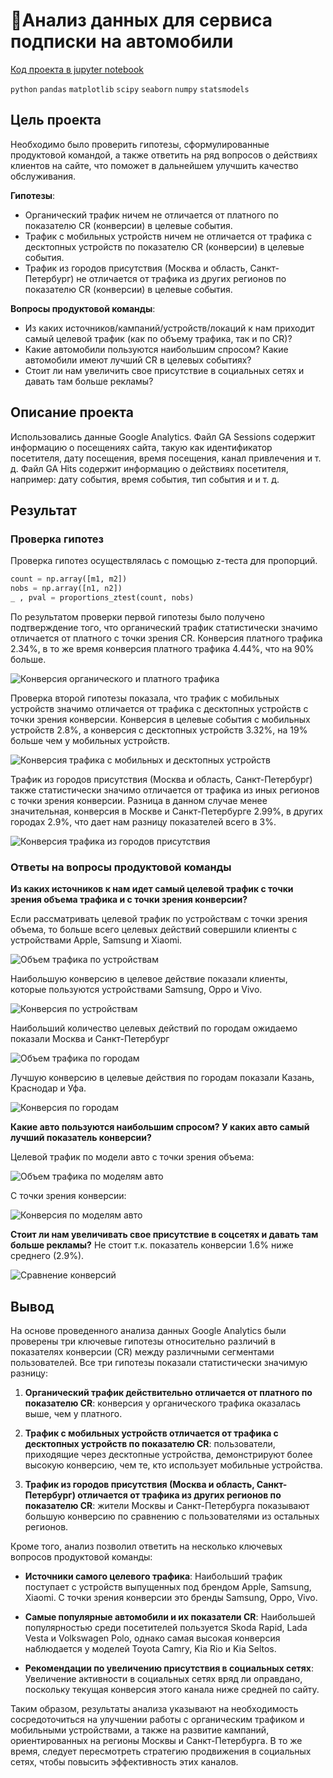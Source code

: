 # 🚗Анализ данных для сервиса подписки на автомобили

[Код проекта в jupyter notebook](subscription_data.ipynb)

`python` `pandas` `matplotlib` `scipy` `seaborn` `numpy` `statsmodels`

## Цель проекта

Необходимо было проверить гипотезы, сформулированные продуктовой командой, а также ответить на ряд вопросов о действиях клиентов на сайте, что поможет в дальнейшем улучшить качество обслуживания.

**Гипотезы**:

* Органический трафик ничем не отличается от платного по показателю CR (конверсии) в целевые события.
* Трафик с мобильных устройств ничем не отличается от трафика с десктопных устройств по показателю CR (конверсии) в целевые события.
* Трафик из городов присутствия (Москва и область, Санкт-Петербург) не отличается от трафика из других регионов по показателю CR (конверсии) в целевые события.
  
**Вопросы продуктовой команды**:

* Из каких источников/кампаний/устройств/локаций к нам приходит самый целевой трафик (как по объему трафика, так и по CR)?
* Какие автомобили пользуются наибольшим спросом? Какие автомобили имеют лучший CR в целевых событиях?
* Стоит ли нам увеличить свое присутствие в социальных сетях и давать там больше рекламы?

## Описание проекта

Использовались данные Google Analytics. Файл GA Sessions содержит информацию о посещениях сайта, такую как идентификатор посетителя, дату посещения, время посещения, канал привлечения и т. д. Файл GA Hits содержит информацию о действиях посетителя, например: дату события, время события, тип события и и т. д.

## Результат

### Проверка гипотез

Проверка гипотез осуществлялась с помощью z-теста для пропорций.

```python
count = np.array([m1, m2])
nobs = np.array([n1, n2])
_ , pval = proportions_ztest(count, nobs)
```

По результатом проверки первой гипотезы было получено подтверждение того, что органический трафик статистически значимо отличается от платного с точки зрения CR. Конверсия платного трафика 2.34%, в то же время конверсия платного трафика 4.44%, что на 90% больше.

![Конверсия органического и платного трафика](images/organic_paid.png)

Проверка второй гипотезы показала, что трафик с мобильных устройств значимо отличается от трафика с десктопных устройств с точки зрения конверсии. Конверсия в целевые события с мобильных устройств 2.8%, а конверсия с десктопных устройств 3.32%, на 19% больше чем у мобильных устройств.

![Конверсия трафика с мобильных и десктопных устройств](images/desctop_mobile.png)

Трафик из городов присутствия (Москва и область, Санкт-Петербург) также статистически значимо отличается от трафика из иных регионов с точки зрения конверсии. Разница в данном случае менее значительная, конверсия в Москве и Санкт-Петербурге 2.99%, в других городах 2.9%, что дает нам разницу показателей всего в 3%.

![Конверсия трафика из городов присутствия](images/capital_others.png)

### Ответы на вопросы продуктовой команды

**Из каких источников к нам идет самый целевой трафик с точки зрения объема трафика и с точки зрения конверсии?**

Если рассматривать целевой трафик по устройствам с точки зрения объема, то больше всего целевых действий совершили клиенты с устройствами Apple, Samsung и Xiaomi.

![Объем трафика по устройствам](images/volume_brand.png)

Наибольшую конверсию в целевое действие показали клиенты, которые пользуются устройствами Samsung, Oppo и Vivo.

![Конверсия по устройствам](images/cr_brand.png)

Наибольший количество целевых действий по городам ожидаемо показали Москва и Санкт-Петербург

![Объем трафика по городам](images/volume_city.png)

Лучшую конверсию в целевые действия по городам показали Казань, Краснодар и Уфа.

![Конверсия по городам](images/cr_city.png)

**Какие авто пользуются наибольшим спросом? У каких авто самый лучший показатель конверсии?**

Целевой трафик по модели авто с точки зрения объема:

![Объем трафика по моделям авто](images/volume_model.png)

С точки зрения конверсии:

![Конверсия по моделям авто](images/cr_model.png)

**Стоит ли нам увеличивать свое присутствие в соцсетях и давать там больше рекламы?**
Не стоит т.к. показатель конверсии 1.6% ниже среднего (2.9%).

![Сравнение конверсий](images/cr_traffic.png)

## Вывод

На основе проведенного анализа данных Google Analytics были проверены три ключевые гипотезы относительно различий в показателях конверсии (CR) между различными сегментами пользователей. Все три гипотезы показали статистически значимую разницу:

1. **Органический трафик действительно отличается от платного по показателю CR**: конверсия у органического трафика оказалась выше, чем у платного.

2. **Трафик с мобильных устройств отличается от трафика с десктопных устройств по показателю CR**: пользователи, приходящие через десктопные устройства, демонстрируют более высокую конверсию, чем те, кто использует мобильные устройства.

3. **Трафик из городов присутствия (Москва и область, Санкт-Петербург) отличается от трафика из других регионов по показателю CR**: жители Москвы и Санкт-Петербурга показывают большую конверсию по сравнению с пользователями из остальных регионов.

Кроме того, анализ позволил ответить на несколько ключевых вопросов продуктовой команды:

* **Источники самого целевого трафика**: Наибольший трафик поступает с устройств выпущенных под брендом Apple, Samsung, Xiaomi. С точки зрения конверсии это бренды Samsung, Oppo, Vivo.

* **Самые популярные автомобили и их показатели CR**: Наибольшей популярностью среди посетителей пользуется Skoda Rapid, Lada Vesta и Volkswagen Polo, однако самая высокая конверсия наблюдается у моделей Toyota Camry, Kia Rio и Kia Seltos.

* **Рекомендации по увеличению присутствия в социальных сетях**: Увеличение активности в социальных сетях вряд ли оправдано, поскольку текущая конверсия этого канала ниже средней по сайту.

Таким образом, результаты анализа указывают на необходимость сосредоточиться на улучшении работы с органическим трафиком и мобильными устройствами, а также на развитие кампаний, ориентированных на регионы Москвы и Санкт-Петербурга. В то же время, следует пересмотреть стратегию продвижения в социальных сетях, чтобы повысить эффективность этих каналов.
